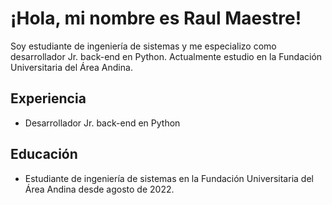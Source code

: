 # ¡Hola, mi nombre es Raul Maestre!

Soy estudiante de ingeniería de sistemas y me especializo como desarrollador Jr. back-end en Python. Actualmente estudio en la Fundación Universitaria del Área Andina.

## Experiencia

- Desarrollador Jr. back-end en Python

## Educación

- Estudiante de ingeniería de sistemas en la Fundación Universitaria del Área Andina desde agosto de 2022.


